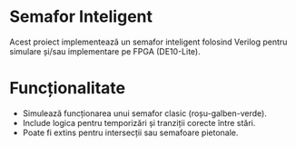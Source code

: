 # Semafor Inteligent

Acest proiect implementează un semafor inteligent folosind Verilog pentru simulare și/sau implementare pe FPGA (DE10-Lite).

 # Funcționalitate

- Simulează funcționarea unui semafor clasic (roșu-galben-verde).
- Include logica pentru temporizări și tranziții corecte între stări.
- Poate fi extins pentru intersecții sau semafoare pietonale.


